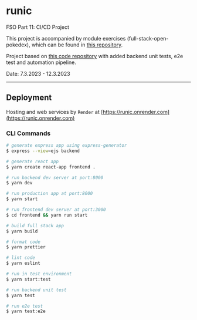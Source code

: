 # runic

FSO Part 11: CI/CD Project

This project is accompanied by module exercises (full-stack-open-pokedex), which can be found in [this repository](https://github.com/aiotrope/full-stack-open-pokedex).

Project based on [this code repository](https://github.com/aiotrope/passlist) with added backend unit tests, e2e test and automation pipeline.

Date: 7.3.2023 - 12.3.2023

---

## Deployment

Hosting and web services by `Render` at [https://runic.onrender.com](https://runic.onrender.com)

### CLI Commands

```bash
# generate express app using express-generator
$ express --view=ejs backend

# generate react app
$ yarn create react-app frontend .

# run backend dev server at port:8000
$ yarn dev

# run production app at port:8000
$ yarn start

# run frontend dev server at port:3000
$ cd frontend && yarn run start

# build full stack app
$ yarn build

# format code
$ yarn prettier

# lint code
$ yarn eslint

# run in test environment
$ yarn start:test

# run backend unit test
$ yarn test

# run e2e test
$ yarn test:e2e

```


